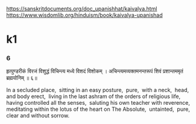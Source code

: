 
https://sanskritdocuments.org/doc_upanishhat/kaivalya.html
https://www.wisdomlib.org/hinduism/book/kaivalya-upanishad

# k1
### 6
हृत्पुण्डरीकं विरजं विशुद्धं विचिन्त्य मध्ये विशदं विशोकम् ।
अचिन्त्यमव्यक्तमनन्तरूपं शिवं प्रशान्तममृतं ब्रह्मयोनिम् ॥ ६॥

In a secluded place,  sitting in an easy posture,  pure,  with a neck,  head,  and body erect,  living in the last ashram of the orders of religious life,  having controlled all the senses,  saluting his own teacher with reverence,  meditating within the lotus of the heart on The Absolute,  untainted,  pure,  clear and without sorrow.

